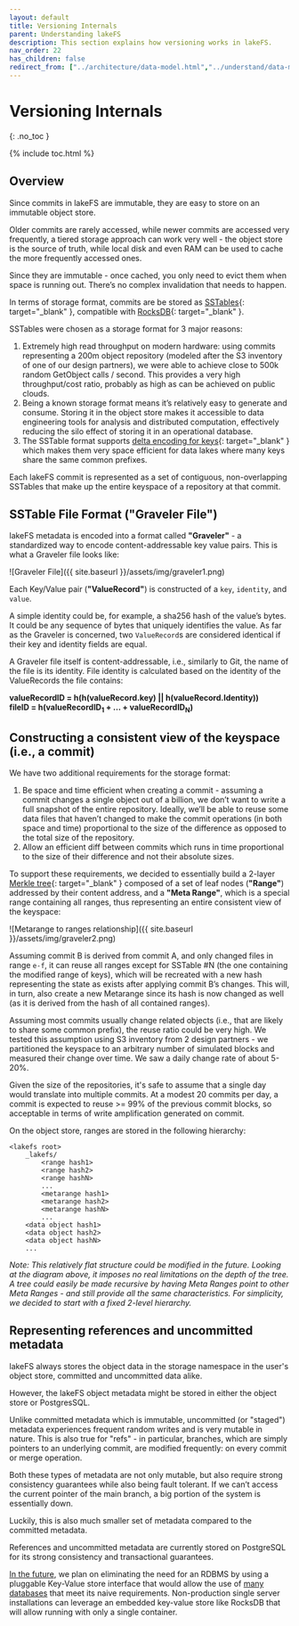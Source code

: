 ```yaml
---
layout: default
title: Versioning Internals
parent: Understanding lakeFS
description: This section explains how versioning works in lakeFS.
nav_order: 22
has_children: false
redirect_from: ["../architecture/data-model.html","../understand/data-model.html"]
--- 
```

# Versioning Internals
{: .no_toc }

{% include toc.html %}

## Overview

Since commits in lakeFS are immutable, they are easy to store on an immutable object store.

Older commits are rarely accessed, while newer commits are accessed very frequently, a tiered storage approach can work very well - the object store is the source of truth, while local disk and even RAM can be used to cache the more frequently accessed ones.

Since they are immutable - once cached, you only need to evict them when space is running out. There’s no complex invalidation that needs to happen.

In terms of storage format, commits are be stored as [SSTables](https://en.wikipedia.org/wiki/Log-structured_merge-tree){: target="_blank" }, compatible with [RocksDB](https://rocksdb.org/){: target="_blank" }.

SSTables were chosen as a storage format for 3 major reasons:

1. Extremely high read throughput on modern hardware: using commits representing a 200m object repository (modeled after the S3 inventory of one of our design partners), we were able to achieve close to 500k random GetObject calls / second. This provides a very high throughput/cost ratio, probably as high as can be achieved on public clouds.
1. Being a known storage format means it’s relatively easy to generate and consume. Storing it in the object store makes it accessible to data engineering tools for analysis and distributed computation, effectively reducing the silo effect of storing it in an operational database.
1. The SSTable format supports [delta encoding for keys](https://github.com/facebook/rocksdb/wiki/PlainTable-Format#prefix-encoding){: target="_blank" } which makes them very space efficient for data lakes where many keys share the same common prefixes.

Each lakeFS commit is represented as a set of contiguous, non-overlapping SSTables that make up the entire keyspace of a repository at that commit.

## SSTable File Format ("Graveler File")

lakeFS metadata is encoded into a format called **"Graveler"** - a standardized way to encode content-addressable key value pairs. This is what a Graveler file looks like:

![Graveler File]({{ site.baseurl }}/assets/img/graveler1.png)

Each Key/Value pair (**"ValueRecord"**) is constructed of a `key`, `identity`, and `value`.

A simple identity could be, for example, a sha256 hash of the value’s bytes. It could be any sequence of bytes that uniquely identifies the value. As far as the Graveler is concerned, two `ValueRecord`s are considered identical if their key and identity fields are equal.

A Graveler file itself is content-addressable, i.e., similarly to Git, the name of the file is its identity.
File identity is calculated based on the identity of the ValueRecords the file contains:


<b>valueRecordID = h(h(valueRecord.key) || h(valueRecord.Identity))</b><br/>
<b>fileID = h(valueRecordID<sub>1</sub> + … + valueRecordID<sub>N</sub>)</b>

## Constructing a consistent view of the keyspace (i.e., a commit)

We have two additional requirements for the storage format:

1. Be space and time efficient when creating a commit - assuming a commit changes a single object out of a billion, we don’t want to write a full snapshot of the entire repository. Ideally, we’ll be able to reuse some data files that haven’t changed to make the commit operations (in both space and time) proportional to the size of the difference as opposed to the total size of the repository.
1. Allow an efficient diff between commits which runs in time proportional to the size of their difference and not their absolute sizes.

To support these requirements, we decided to essentially build a 2-layer [Merkle tree](https://en.wikipedia.org/wiki/Merkle_tree){: target="_blank" } composed of a set of leaf nodes (**"Range"**) addressed by their content address, and a **"Meta Range"**, which is a special range containing all ranges, thus representing an entire consistent view of the keyspace:

![Metarange to ranges relationship]({{ site.baseurl }}/assets/img/graveler2.png)

Assuming commit B is derived from commit A, and only changed files in range `e-f`, it can reuse all ranges except for SSTable #N (the one containing the modified range of keys), which will be recreated with a new hash representing the state as exists after applying commit B’s changes. This will, in turn, also create a new Metarange since its hash is now changed as well (as it is derived from the hash of all contained ranges).

Assuming most commits usually change related objects (i.e., that are likely to share some common prefix), the reuse ratio could be very high. We tested this assumption using S3 inventory from 2 design partners - we partitioned the keyspace to an arbitrary number of simulated blocks and measured their change over time. We saw a daily change rate of about 5-20%.

Given the size of the repositories, it's safe to assume that a single day would translate into multiple commits. At a modest 20 commits per day, a commit is expected to reuse >= 99% of the previous commit blocks, so acceptable in terms of write amplification generated on commit.

On the object store, ranges are stored in the following hierarchy:

```
<lakefs root>
    _lakefs/
        <range hash1>
        <range hash2>
        <range hashN>
        ...
        <metarange hash1>
        <metarange hash2>
        <metarange hashN>
        ...
    <data object hash1>
    <data object hash2>
    <data object hashN>
    ...
```

*Note: This relatively flat structure could be modified in the future. Looking at the diagram above, it imposes no real limitations on the depth of the tree. A tree could easily be made recursive by having Meta Ranges point to other Meta Ranges - and still provide all the same characteristics. For simplicity, we decided to start with a fixed 2-level hierarchy.*

## Representing references and uncommitted metadata

lakeFS always stores the object data in the storage namespace in the user's object store, committed and uncommitted data alike.

However, the lakeFS object metadata might be stored in either the object store or PostgresSQL.

Unlike committed metadata which is immutable, uncommitted (or "staged") metadata experiences frequent random writes and is very mutable in nature. This is also true for "refs" - in particular, branches, which are simply pointers to an underlying commit, are modified frequently: on every commit or merge operation.

Both these types of metadata are not only mutable, but also require strong consistency guarantees while also being fault tolerant. If we can’t access the current pointer of the main branch, a big portion of the system is essentially down. 

Luckily, this is also much smaller set of metadata compared to the committed metadata.

References and uncommitted metadata are currently stored on PostgreSQL for its strong consistency and transactional guarantees.

[In the future](roadmap.md#decouple-ref-store-from-postgresql), we plan on eliminating the need for an RDBMS by using a pluggable Key-Value store interface that would allow the use of [many databases](https://github.com/treeverse/lakeFS/blob/master/design/open/metadata_kv/index.md#databases-that-meet-these-requirements-examples) that meet its naive requirements.
Non-production single server installations can leverage an embedded key-value store like RocksDB that will allow running with only a single container.
